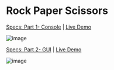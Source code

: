 # Rock Paper Scissors

[Specs: Part 1- Console](https://www.theodinproject.com/courses/foundations/lessons/rock-paper-scissors) | [Live Demo](https://chxtio.github.io/The-Odin-Project/rock-paper-scissors/console)

![image](https://user-images.githubusercontent.com/33184844/102702235-530c6600-4215-11eb-9269-f58cc02801e5.png)

[Specs: Part 2- GUI](https://www.theodinproject.com/courses/foundations/lessons/dom-manipulation#practice) | [Live Demo](https://chxtio.github.io/The-Odin-Project/rock-paper-scissors)

![image](https://user-images.githubusercontent.com/33184844/102840242-43c51e00-43b7-11eb-8963-c8fee70803fd.png)